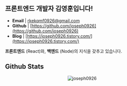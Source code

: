 <h2>프론트엔드 개발자 <b>김영훈</b>입니다!</h2>


- **Email** |  rkekqmf0926@gmail.com
- **Github** | [https://github.com/joseph0926](https://github.com/joseph0926)
- **Blog** | [https://joseph0926.tistory.com/](https://joseph0926.tistory.com/)

**프론트엔드** (React)와, **백엔드** (Node)의 지식을 갖추고 있습니다.

<h2>Github Stats</h2>

<p align="center"> <img src="https://github-readme-stats.vercel.app/api?username=joseph0926&show_icons=true&theme=gotham" alt="joseph0926" />
